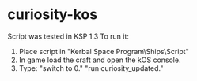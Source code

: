 # curiosity-kos

Script was tested in KSP 1.3
To run it:
1. Place script in "Kerbal Space Program\Ships\Script"
2. In game load the craft and open the kOS console.
3. Type: "switch to 0."
		 "run curiosity_updated."
